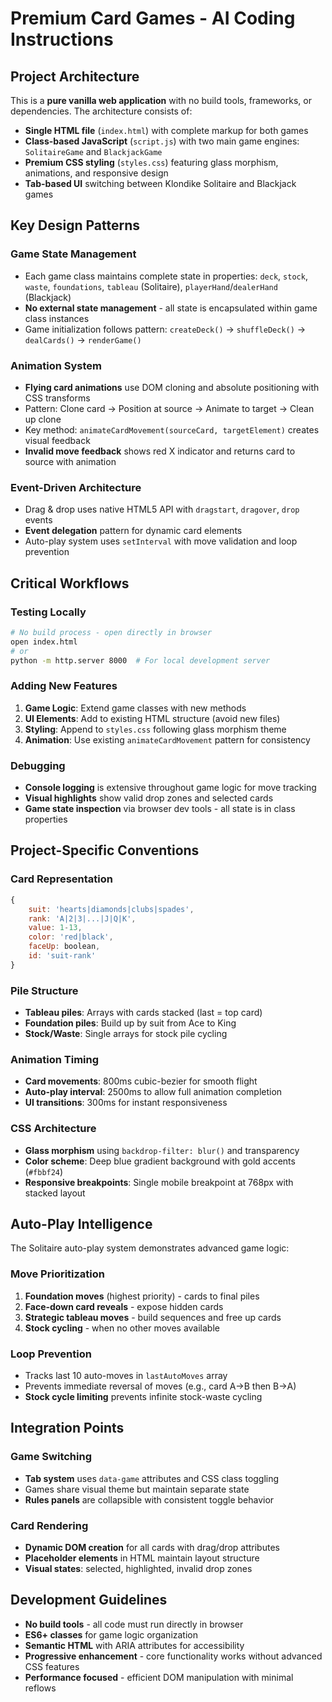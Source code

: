 # Premium Card Games - AI Coding Instructions

## Project Architecture

This is a **pure vanilla web application** with no build tools, frameworks, or dependencies. The architecture consists of:

- **Single HTML file** (`index.html`) with complete markup for both games
- **Class-based JavaScript** (`script.js`) with two main game engines: `SolitaireGame` and `BlackjackGame`
- **Premium CSS styling** (`styles.css`) featuring glass morphism, animations, and responsive design
- **Tab-based UI** switching between Klondike Solitaire and Blackjack games

## Key Design Patterns

### Game State Management
- Each game class maintains complete state in properties: `deck`, `stock`, `waste`, `foundations`, `tableau` (Solitaire), `playerHand`/`dealerHand` (Blackjack)
- **No external state management** - all state is encapsulated within game class instances
- Game initialization follows pattern: `createDeck()` → `shuffleDeck()` → `dealCards()` → `renderGame()`

### Animation System
- **Flying card animations** use DOM cloning and absolute positioning with CSS transforms
- Pattern: Clone card → Position at source → Animate to target → Clean up clone
- Key method: `animateCardMovement(sourceCard, targetElement)` creates visual feedback
- **Invalid move feedback** shows red X indicator and returns card to source with animation

### Event-Driven Architecture
- Drag & drop uses native HTML5 API with `dragstart`, `dragover`, `drop` events
- **Event delegation** pattern for dynamic card elements
- Auto-play system uses `setInterval` with move validation and loop prevention

## Critical Workflows

### Testing Locally
```bash
# No build process - open directly in browser
open index.html
# or
python -m http.server 8000  # For local development server
```

### Adding New Features
1. **Game Logic**: Extend game classes with new methods
2. **UI Elements**: Add to existing HTML structure (avoid new files)
3. **Styling**: Append to `styles.css` following glass morphism theme
4. **Animation**: Use existing `animateCardMovement` pattern for consistency

### Debugging
- **Console logging** is extensive throughout game logic for move tracking
- **Visual highlights** show valid drop zones and selected cards
- **Game state inspection** via browser dev tools - all state is in class properties

## Project-Specific Conventions

### Card Representation
```javascript
{
    suit: 'hearts|diamonds|clubs|spades',
    rank: 'A|2|3|...|J|Q|K',
    value: 1-13,
    color: 'red|black',
    faceUp: boolean,
    id: 'suit-rank'
}
```

### Pile Structure
- **Tableau piles**: Arrays with cards stacked (last = top card)
- **Foundation piles**: Build up by suit from Ace to King
- **Stock/Waste**: Single arrays for stock pile cycling

### Animation Timing
- **Card movements**: 800ms cubic-bezier for smooth flight
- **Auto-play interval**: 2500ms to allow full animation completion
- **UI transitions**: 300ms for instant responsiveness

### CSS Architecture
- **Glass morphism** using `backdrop-filter: blur()` and transparency
- **Color scheme**: Deep blue gradient background with gold accents (`#fbbf24`)
- **Responsive breakpoints**: Single mobile breakpoint at 768px with stacked layout

## Auto-Play Intelligence

The Solitaire auto-play system demonstrates advanced game logic:

### Move Prioritization
1. **Foundation moves** (highest priority) - cards to final piles
2. **Face-down card reveals** - expose hidden cards
3. **Strategic tableau moves** - build sequences and free up cards
4. **Stock cycling** - when no other moves available

### Loop Prevention
- Tracks last 10 auto-moves in `lastAutoMoves` array
- Prevents immediate reversal of moves (e.g., card A→B then B→A)
- **Stock cycle limiting** prevents infinite stock-waste cycling

## Integration Points

### Game Switching
- **Tab system** uses `data-game` attributes and CSS class toggling
- Games share visual theme but maintain separate state
- **Rules panels** are collapsible with consistent toggle behavior

### Card Rendering
- **Dynamic DOM creation** for all cards with drag/drop attributes
- **Placeholder elements** in HTML maintain layout structure
- **Visual states**: selected, highlighted, invalid drop zones

## Development Guidelines

- **No build tools** - all code must run directly in browser
- **ES6+ classes** for game logic organization
- **Semantic HTML** with ARIA attributes for accessibility
- **Progressive enhancement** - core functionality works without advanced CSS features
- **Performance focused** - efficient DOM manipulation with minimal reflows
